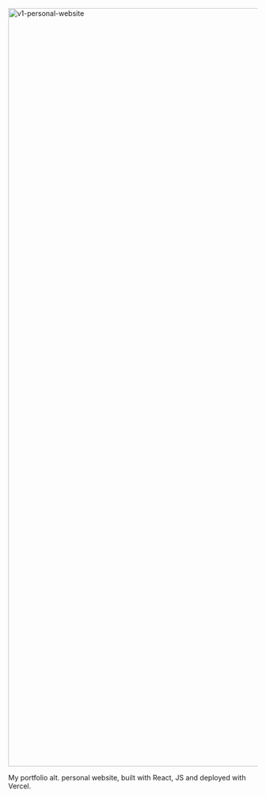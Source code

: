 <img width="1533" alt="v1-personal-website" src="https://github.com/emmaoliviamellgren/v1-personal-website/assets/138242097/5fa9a6dd-bd32-41b7-9f76-c1a780992a9e">

 My portfolio alt. personal website, built with React, JS and deployed with Vercel.

